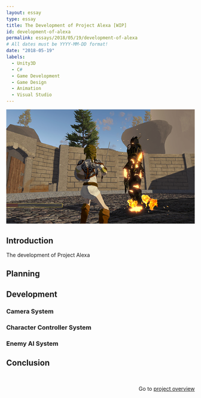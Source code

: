 ```yaml
---
layout: essay
type: essay
title: The Development of Project Alexa [WIP]
id: development-of-alexa
permalink: essays/2018/05/19/development-of-alexa
# All dates must be YYYY-MM-DD format!
date: "2018-05-19"
labels:
  - Unity3D
  - C#
  - Game Development
  - Game Design
  - Animation
  - Visual Studio
---
```


<div class="paragraph">
  <img class="ui huge centered rounded image" src="/images/alexa/gameplay.png">
</div>

<h2>Introduction</h2>

<p>
  The development of Project Alexa
</p>

<div class="ui section divider"></div>

<h2>Planning</h2>

<p>

</p>

<div class="ui section divider"></div>

<h2>Development</h2>

<p>

</p>

<h3>Camera System</h3>

<p>

</p>

<h3>Character Controller System</h3>

<p>

</p>

<h3>Enemy AI System</h3>

<p>

</p>

<div class="ui section divider"></div>

<h2>Conclusion</h2>

<p>
  
</p>

<p style="width: 100%; text-align: right; margin-top: 3rem;">
  Go to <a href="/projects/alexa">project overview <i class="left arrow icon"></i></a>
</p>

